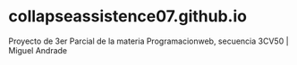 # collapseassistence07.github.io
Proyecto de 3er Parcial de la materia Programacionweb, secuencia 3CV50 | Miguel Andrade
